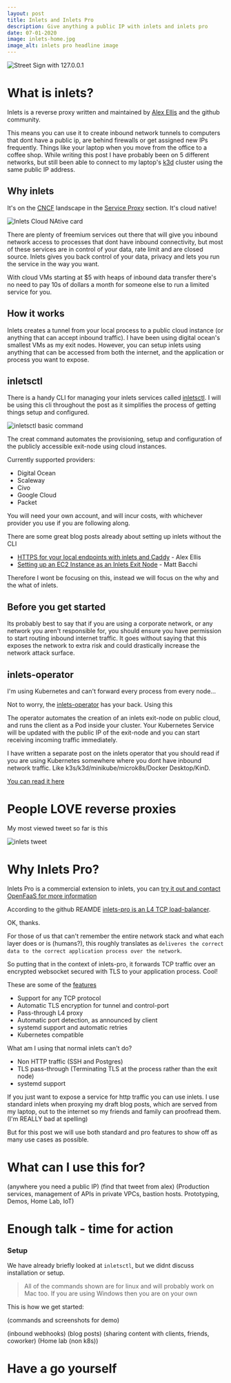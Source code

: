 ```yaml
---
layout: post
title: Inlets and Inlets Pro
description: Give anything a public IP with inlets and inlets pro
date: 07-01-2020
image: inlets-home.jpg
image_alt: inlets pro headline image
---
```



![Street Sign with 127.0.0.1](/images/inlets-home.jpg)


# What is inlets?
Inlets is a reverse proxy written and maintained by [Alex Ellis](https://twitter.com/alexellisuk) and the github community.

This means you can use it to create inbound network tunnels to computers that dont have a public ip, are behind firewalls
or get assigned new IPs frequently. Things like your laptop when you move from the office to a coffee shop. While writing 
this post I have probably been on 5 different networks, but still been able to connect to my laptop's [k3d](https://github.com/rancher/k3d) 
cluster using the same public IP address.

## Why inlets
It's on the [CNCF](https://cncf.io) landscape in the [Service Proxy](https://landscape.cncf.io/category=service-proxy&format=card-mode&grouping=category)
section. It's cloud native!

![Inlets Cloud NAtive card](/images/cncf-inlets.png)

There are plenty of freemium services out there that will give you inbound network access to processes that dont have 
inbound connectivity, but most of these services are in control of your data, rate limit and are closed source. Inlets 
gives you back control of your data, privacy and lets you run the service in the way you want. 

With cloud VMs starting at $5 with heaps of inbound data transfer there's no need to pay 10s of dollars a month for someone else 
to run a limited service for you. 

## How it works

Inlets creates a tunnel from your local process to a public cloud instance (or anything that can accept inbound traffic).
I have been using digital ocean's smallest VMs as my exit nodes. However, you can setup inlets using anything that can be 
accessed from both the internet, and the application or process you want to expose. 

## inletsctl

There is a handy CLI for managing your inlets services called [inletsctl](https://github.com/inlets/inletsctl).
I will be using this cli throughout the post as it simplifies the process of getting things setup and configured. 


![inletsctl basic command](/images/inletsctl.png)

The creat command automates the provisioning, setup and configuration of the publicly accessible exit-node using cloud 
instances.

Currently supported providers:
* Digital Ocean
* Scaleway
* Civo
* Google Cloud
* Packet

You will need your own account, and will incur costs, with whichever provider you use if you are following along.


There are some great blog posts already about setting up inlets without the CLI

 - [HTTPS for your local endpoints with inlets and Caddy](https://blog.alexellis.io/https-inlets-local-endpoints/) - Alex Ellis
 - [Setting up an EC2 Instance as an Inlets Exit Node](https://mbacchi.github.io/2019/08/21/inlets-aws-ec2.html) - Matt Bacchi
 
Therefore I wont be focusing on this, instead we will focus on the why and the what of inlets.
## Before you get started

Its probably best to say that if you are using a corporate network, or any network you aren't responsible for, you should
ensure you have permission to start routing inbound internet traffic. It goes without saying that this exposes the network 
to extra risk and could drastically increase the network attack surface.

## inlets-operator 

I'm using Kubernetes and can't forward every process from every node... 

Not to worry, the [inlets-operator](https://github.com/inlets/inlets-operator) has your back. Using this 

The operator automates the creation of an inlets exit-node on public cloud, and runs the client as a Pod inside your 
cluster. Your Kubernetes Service will be updated with the public IP of the exit-node and you can start receiving 
incoming traffic immediately. 

I have written a separate post on the inlets operator that you should read if you are using Kubernetes somewhere where 
you dont have inbound network traffic. Like k3s/k3d/minikube/microk8s/Docker Desktop/KinD.

[You can read it here](/inlets-operator/)

# People LOVE reverse proxies

My most viewed tweet so far is this

![inlets tweet](/images/inlets-tweet.png)

# Why Inlets Pro?

Inlets Pro is a commercial extension to inlets, you can [try it out and contact OpenFaaS for more information](https://github.com/inlets/inlets-pro-pkg#getting-a-license-key--more-info)

According to the github REAMDE [inlets-pro is an L4 TCP load-balancer](https://github.com/inlets/inlets-pro-pkg/). 

OK, thanks. 

For those of us that can't remember the entire network stack and what each layer does or is (humans?), 
this roughly translates as `deliveres the correct data to the correct application process over the network`.

So putting that in the context of inlets-pro, it forwards TCP traffic over an encrypted websocket secured with TLS to 
your application process. Cool!

These are some of the [features](https://github.com/inlets/inlets-pro-pkg/#features)

* Support for any TCP protocol
* Automatic TLS encryption for tunnel and control-port
* Pass-through L4 proxy
* Automatic port detection, as announced by client
* systemd support and automatic retries
* Kubernetes compatible

What am I using that normal inlets can't do? 
* Non HTTP traffic (SSH and Postgres)
* TLS pass-through (Terminating TLS at the process rather than the exit node)
* systemd support

If you just want to expose a service for http traffic you can use inlets. I use standard inlets when proxying my draft 
blog posts, which are served from my laptop, out to the internet so my friends and family can proofread them. (I'm REALLY
bad at spelling)

But for this post we will use both standard and pro features to show off as many use cases as possible.


# What can I use this for?
(anywhere you need a public IP)
(find that tweet from alex)
(Production services, management of APIs in private VPCs, bastion hosts.   Prototyping, Demos, Home Lab, IoT)
# Enough talk - time for action

### Setup

We have already briefly looked at `inletsctl`, but we didnt discuss installation or setup. 

> All of the commands shown are for linux and will probably work on Mac too. If you are using Windows then you are on your own

This is how we get started:

(commands and screenshots for demo)

(inbound webhooks)
(blog posts)
(sharing content with clients, friends, coworker)
(Home lab (non k8s))


# Have a go yourself



